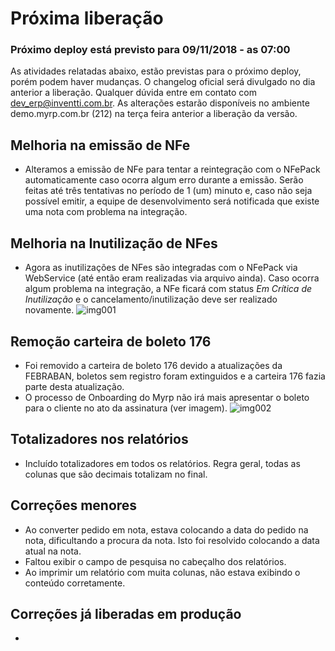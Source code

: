 # Próxima liberação

### Próximo deploy está previsto para 09/11/2018 - as 07:00
As atividades relatadas abaixo, estão previstas para o próximo deploy, porém podem haver mudanças. O changelog oficial será divulgado no dia anterior a liberação. Qualquer dúvida entre em contato com dev_erp@inventti.com.br.
As alterações estarão disponíveis no ambiente demo.myrp.com.br (212) na terça feira anterior a liberação da versão.

## Melhoria na emissão de NFe
* Alteramos a emissão de NFe para tentar a reintegração com o NFePack automaticamente caso ocorra algum erro durante a emissão. Serão feitas até três tentativas no período de 1 (um) minuto e, caso não seja possível emitir, a equipe de desenvolvimento será notificada que existe uma nota com problema na integração.

## Melhoria na Inutilização de NFes
* Agora as inutilizações de NFes são integradas com o NFePack via WebService (até então eram realizadas via arquivo ainda). Caso ocorra algum problema na integração, a NFe ficará com status *Em Crítica de Inutilização* e o cancelamento/inutilização deve ser realizado novamente.
![img001](https://i.imgur.com/HmVJ6J2.png)

## Remoção carteira de boleto 176 
* Foi removido a carteira de boleto 176 devido a atualizações da FEBRABAN, boletos sem registro foram extinguidos e a carteira 176 fazia parte desta atualização.
* O processo de Onboarding do Myrp não irá mais apresentar o boleto para o cliente no ato da assinatura (ver imagem).
![img002](https://i.imgur.com/5KTS3ge.png)

## Totalizadores nos relatórios
* Incluído totalizadores em todos os relatórios. Regra geral, todas as colunas que são decimais totalizam no final.

## Correções menores
* Ao converter pedido em nota, estava colocando a data do pedido na nota, dificultando a procura da nota. Isto foi resolvido colocando a data atual na nota.
* Faltou exibir o campo de pesquisa no cabeçalho dos relatórios.
* Ao imprimir um relatório com muita colunas, não estava exibindo o conteúdo corretamente.

## Correções já liberadas em produção
*
